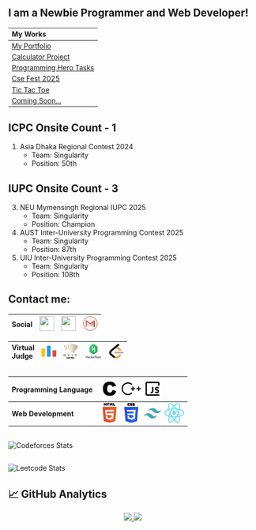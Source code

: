 ## I am a Newbie Programmer and Web Developer!

| **My Works** |
| :--- |
| [My Portfolio](https://samiulislam.dev)
| [Calculator Project](https://github.com/soumik-prime/Calculator-Project) 
| [Programming Hero Tasks](https://ph-tasks.samiulislam.dev/)
| [Cse Fest 2025](https://neu-cse-fest-2025.netlify.app//)
| [Tic Tac Toe](https://github.com/soumik-prime/tic-tac-toe)
| [Coming Soon...](#) 

## ICPC Onsite Count - 1
1. Asia Dhaka Regional Contest 2024
   - Team: Singularity
   - Position: 50th
  
## IUPC Onsite Count - 3
3. NEU Mymensingh Regional IUPC 2025
   - Team: Singularity
   - Position: Champion
2. AUST Inter-University Programming Contest 2025
   - Team: Singularity
   - Position: 87th
1. UIU Inter-University Programming Contest 2025
   - Team: Singularity
   - Position: 108th

## Contact me:
|**Social** | <a href="https://www.facebook.com/soumik.primee"><img src="https://www.vectorlogo.zone/logos/facebook/facebook-icon.svg" width="30" height="30"/></a> | <a href="https://www.linkedin.com/in/soumik-prime/"><img src="https://www.vectorlogo.zone/logos/linkedin/linkedin-icon.svg" width="30" height="30"/></a> | <a href="mailto:soumik.shu@gmail.com"><img src="assets/gmail.png" width="30" height="30"/></a>|
| :--- | :---: | :--- | :--- |

| **Virtual</br>Judge** | <a href="https://codeforces.com/profile/Soumik_SHU"><img src="assets/codeforces.png" width="30" height="30"/></a>  |  <a href="https://www.codechef.com/users/soumik_prime"><img src="assets/codechef.png" width="30" height="30"/></a>   |   <a href="https://www.hackerrank.com/profile/soumik_prime"><img src="assets/hackerrank.png" width="35" height="30"/></a>  |  <a href="https://leetcode.com/u/soumik_prime/"><img src="assets/leetcode.png" width="30" height="30"/></a> |
| :--- | :---: | :--- | :--- | :--- |


##
| **Programming Language** | <img src="assets/c.svg" width="40" height="40"/> <img src="assets/cplusplus.svg" width="40" height="40"/> <img src="assets/javascript.svg" width="40" height="40"/> |
| :--- | :--- | 
| **Web Development** | <img src="assets/html-5.svg" width="40" height="40"/> <img src="assets/css-3.svg" width="40" height="40"/> <img src="assets/tailwind.svg" width="40" height="40"/> <img src="assets/React-icon.svg" width="40" height="40"/> |

##

![Codeforces Stats](https://codeforces-readme-stats.vercel.app/api/card?username=soumik-prime&theme=transparent)
##
![Leetcode Stats](https://leetcard.jacoblin.cool/soumik-prime?theme=dark&font=Patrick%20Hand%20SC&ext=contest)

## 📈 GitHub Analytics
<p align="center">
  <a href="https://github.com/soumik-prime">
    <img height="180em" src="https://github-readme-stats.vercel.app/api?username=soumik-prime&show_icons=true&theme=radical"/>
    <img height="180em" src="https://github-readme-stats.vercel.app/api/top-langs/?username=soumik-prime&layout=compact&theme=radical"/>
  </a>
</p>
